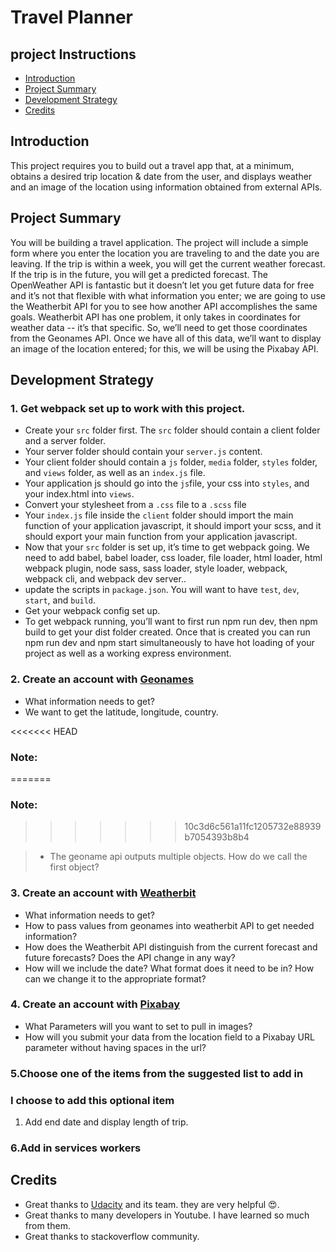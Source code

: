 # Travel Planner

## project Instructions

- [Introduction](Introduction)
- [Project Summary](Project%20Summary)
- [Development Strategy](Development%20Strategy)
- [Credits](Credits)

## Introduction

This project requires you to build out a travel app that, at a minimum, obtains a desired trip location & date from the user, and displays weather and an image of the location using information obtained from external APIs.

## Project Summary

You will be building a travel application. The project will include a simple form where you enter the location you are traveling to and the date you are leaving. If the trip is within a week, you will get the current weather forecast. If the trip is in the future, you will get a predicted forecast. The OpenWeather API is fantastic but it doesn’t let you get future data for free and it’s not that flexible with what information you enter; we are going to use the Weatherbit API for you to see how another API accomplishes the same goals. Weatherbit API has one problem, it only takes in coordinates for weather data -- it’s that specific. So, we’ll need to get those coordinates from the Geonames API. Once we have all of this data, we’ll want to display an image of the location entered; for this, we will be using the Pixabay API.

## Development Strategy

### 1. Get webpack set up to work with this project.

- Create your `src` folder first. The `src` folder should contain a client folder and a server folder.
- Your server folder should contain your `server.js` content.
- Your client folder should contain a `js` folder, `media` folder, `styles` folder, and `views` folder, as well as an `index.js` file.
- Your application js should go into the `js`file, your css into `styles`, and your index.html into `views`.
- Convert your stylesheet from a `.css` file to a `.scss` file
- Your `index.js` file inside the `client` folder should import the main function of your application javascript, it should import your scss, and it should export your main function from your application javascript.
- Now that your `src` folder is set up, it’s time to get webpack going. We need to add babel, babel loader, css loader, file loader, html loader, html webpack plugin, node sass, sass loader, style loader, webpack, webpack cli, and webpack dev server..
- update the scripts in `package.json`. You will want to have `test`, `dev`, `start`, and `build`.
- Get your webpack config set up.
- To get webpack running, you’ll want to first run npm run dev, then npm build to get your dist folder created. Once that is created you can run npm run dev and npm start simultaneously to have hot loading of your project as well as a working express environment.

### 2. Create an account with [Geonames](http://www.geonames.org/login)

- What information needs to get?
- We want to get the latitude, longitude, country.

<<<<<<< HEAD

### Note:

=======

### Note:

> > > > > > > 10c3d6c561a11fc1205732e88939b7054393b8b4

> - The geoname api outputs multiple objects. How do we call the first object?

### 3. Create an account with [Weatherbit](https://www.weatherbit.io/account/create)

- What information needs to get?
- How to pass values from geonames into weatherbit API to get needed information?
- How does the Weatherbit API distinguish from the current forecast and future forecasts? Does the API change in any way?
- How will we include the date? What format does it need to be in? How can we change it to the appropriate format?

### 4. Create an account with [Pixabay](https://pixabay.com/accounts/register/)

- What Parameters will you want to set to pull in images?
- How will you submit your data from the location field to a Pixabay URL parameter without having spaces in the url?

### 5.Choose one of the items from the suggested list to add in

### I choose to add this optional item

1. Add end date and display length of trip.

### 6.Add in services workers

## Credits

- Great thanks to [Udacity](https://www.udacity.com/) and its team. they are very helpful 😍.
- Great thanks to many developers in Youtube. I have learned so much from them.
- Great thanks to stackoverflow community.
